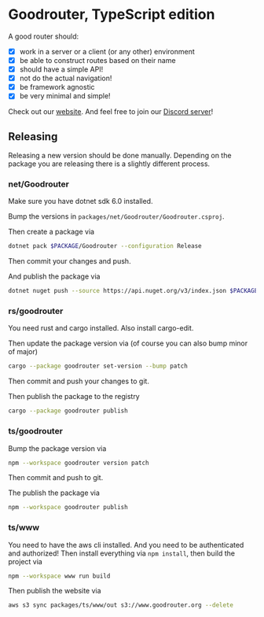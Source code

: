# Goodrouter, TypeScript edition

A good router should:

- [x] work in a server or a client (or any other) environment
- [x] be able to construct routes based on their name
- [x] should have a simple API!
- [x] not do the actual navigation!
- [x] be framework agnostic
- [x] be very minimal and simple!

Check out our [website](https://www.goodrouter.org). And feel free to join our [Discord server](https://discord.gg/BJ8v7xTq8d)!

## Releasing

Releasing a new version should be done manually. Depending on the package you are releasing there is a slightly different process.

### net/Goodrouter

Make sure you have dotnet sdk 6.0 installed.

Bump the versions in `packages/net/Goodrouter/Goodrouter.csproj`.

Then create a package via

```sh
dotnet pack $PACKAGE/Goodrouter --configuration Release
```

Then commit your changes and push.

And publish the package via

```sh
dotnet nuget push --source https://api.nuget.org/v3/index.json $PACKAGE/Goodrouter/bin/Release/'\*.nupkg'
```

### rs/goodrouter

You need rust and cargo installed. Also install cargo-edit.

Then update the package version via (of course you can also bump minor of major)

```sh
cargo --package goodrouter set-version --bump patch
```

Then commit and push your changes to git.

Then publish the package to the registry

```sh
cargo --package goodrouter publish
```

### ts/goodrouter

Bump the package version via

```sh
npm --workspace goodrouter version patch
```

Then commit and push to git.

The publish the package via

```sh
npm --workspace goodrouter publish
```

### ts/www

You need to have the aws cli installed. And you need to be authenticated and authorized! Then install everything via `npm install`, then build the project via

```sh
npm --workspace www run build
```

Then publish the website via

```sh
aws s3 sync packages/ts/www/out s3://www.goodrouter.org --delete
```
